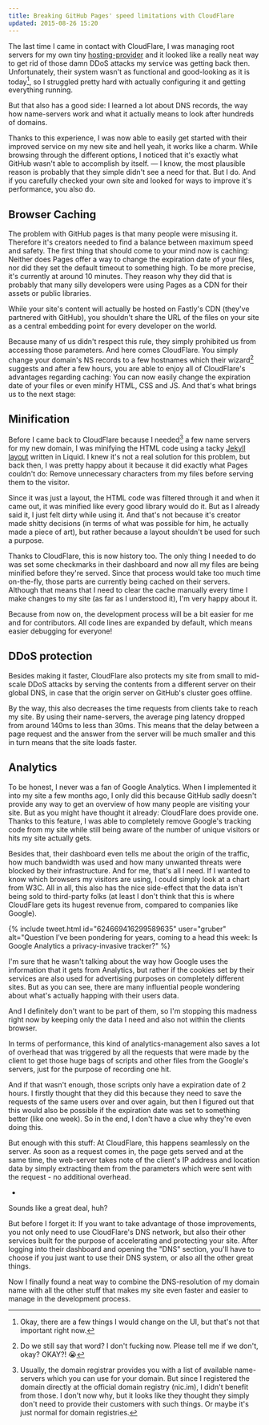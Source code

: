 ```yaml
---
title: Breaking GitHub Pages' speed limitations with CloudFlare
updated: 2015-08-26 15:20
---
```


The last time I came in contact with CloudFlare, I was managing root servers for my own tiny [hosting-provider][1] and it looked like a really neat way to get rid of those damn DDoS attacks my service was getting back then. Unfortunately, their system wasn't as functional and good-looking as it is today[^1], so I struggled pretty hard with actually configuring it and getting everything running.

But that also has a good side: I learned a lot about DNS records, the way how name-servers work and what it actually means to look after hundreds of domains.

Thanks to this experience, I was now able to easily get started with their improved service on my new site and hell yeah, it works like a charm. While browsing through the different options, I noticed that it's exactly what GitHub wasn't able to accomplish by itself. — I know, the most plausible reason is probably that they simple didn't see a need for that. But I do. And if you carefully checked your own site and looked for ways to improve it's performance, you also do.

## Browser Caching

The problem with GitHub pages is that many people were misusing it. Therefore it's creators needed to find a balance between maximum speed and safety. The first thing that should come to your mind now is caching: Neither does Pages offer a way to change the expiration date of your files, nor did they set the default timeout to something high. To be more precise, it's currently at around 10 minutes. They reason why they did that is probably that many silly developers were using Pages as a CDN for their assets or public libraries.

While your site's content will actually be hosted on Fastly's CDN (they've partnered with GitHub), you shouldn't share the URL of the files on your site as a central embedding point for every developer on the world.

Because many of us didn't respect this rule, they simply prohibited us from accessing those parameters. And here comes CloudFlare. You simply change your domain's NS records to a few hostnames which their wizard[^2] suggests and after a few hours, you are able to enjoy all of CloudFlare's advantages regarding caching: You can now easily change the expiration date of your files or even minify HTML, CSS and JS. And that's what brings us to the next stage:

## Minification

Before I came back to CloudFlare because I needed[^3] a few name servers for my new domain, I was minifying the HTML code using a tacky [Jekyll layout][2] written in Liquid. I knew it's not a real solution for this problem, but back then, I was pretty happy about it because it did exactly what Pages couldn't do: Remove unnecessary characters from my files before serving them to the visitor.

Since it was just a layout, the HTML code was filtered through it and when it came out, it was minified like every good library would do it. But as I already said it, I just felt dirty while using it. And that's not because it's creator made shitty decisions (in terms of what was possible for him, he actually made a piece of art), but rather because a layout shouldn't be used for such a purpose.

Thanks to CloudFlare, this is now history too. The only thing I needed to do was set some checkmarks in their dashboard and now all my files are being minified before they're served. Since that process would take too much time on-the-fly, those parts are currently being cached on their servers. Although that means that I need to clear the cache manually every time I make changes to my site (as far as I understood it), I'm very happy about it.

Because from now on, the development process will be a bit easier for me and for contributors. All code lines are expanded by default, which means easier debugging for everyone!

## DDoS protection

Besides making it faster, CloudFlare also protects my site from small to mid-scale DDoS attacks by serving the contents from a different server on their global DNS, in case that the origin server on GitHub's cluster goes offline.

By the way, this also decreases the time requests from clients take to reach my site. By using their name-servers, the average ping latency dropped from around 140ms to less than 30ms. This means that the delay between a page request and the answer from the server will be much smaller and this in turn means that the site loads faster.

## Analytics

To be honest, I never was a fan of Google Analytics. When I implemented it into my site a few months ago, I only did this because GitHub sadly doesn't provide any way to get an overview of how many people are visiting your site. But as you might have thought it already: CloudFlare does provide one. Thanks to this feature, I was able to completely remove Google's tracking code from my site while still being aware of the number of unique visitors or hits my site actually gets.

Besides that, their dashboard even tells me about the origin of the traffic, how much bandwidth was used and how many unwanted threats were blocked by their infrastructure. And for me, that's all I need. If I wanted to know which browsers my visitors are using, I could simply look at a chart from W3C. All in all, this also has the nice side-effect that the data isn't being sold to third-party folks (at least I don't think that this is where CloudFlare gets its hugest revenue from, compared to companies like Google).

{% include tweet.html id="624669416299589635" user="gruber" alt="Question I’ve been pondering for years, coming to a head this week: Is Google Analytics a privacy-invasive tracker?" %}

I'm sure that he wasn't talking about the way how Google uses the information that it gets from Analytics, but rather if the cookies set by their services are also used for advertising purposes on completely different sites. But as you can see, there are many influential people wondering about what's actually happing with their users data.

And I definitely don't want to be part of them, so I'm stopping this madness right now by keeping only the data I need and also not within the clients browser.

In terms of performance, this kind of analytics-management also saves a lot of overhead that was triggered by all the requests that were made by the client to get those huge bags of scripts and other files from the Google's servers, just for the purpose of recording one hit.

And if that wasn't enough, those scripts only have a expiration date of 2 hours. I firstly thought that they did this because they need to save the requests of the same users over and over again, but then I figured out that this would also be possible if the expiration date was set to something better (like one week). So in the end, I don't have a clue why they're even doing this.

But enough with this stuff: At CloudFlare, this happens seamlessly on the server. As soon as a request comes in, the page gets served and at the same time, the web-server takes note of the client's IP address and location data by simply extracting them from the parameters which were sent with the request - no additional overhead.

-

Sounds like a great deal, huh?

But before I forget it: If you want to take advantage of those improvements, you not only need to use CloudFlare's DNS network, but also their other services built for the purpose of accelerating and protecting your site. After logging into their dashboard and opening the "DNS" section, you'll have to choose if you just want to use their DNS system, or also all the other great things.

Now I finally found a neat way to combine the DNS-resolution of my domain name with all the other stuff that makes my site even faster and easier to manage in the development process.

[^1]: Okay, there are a few things I would change on the UI, but that's not that important right now.

[^2]: Do we still say that word? I don't fucking now. Please tell me if we don't, okay? OKAY?! 😭

[^3]: Usually, the domain registrar provides you with a list of available name-servers which you can use for your domain. But since I registered the domain directly at the official domain registry (nic.im), I didn't benefit from those. I don't now why, but it looks like they thought they simply don't need to provide their customers with such things. Or maybe it's just normal for domain registries.

[1]: http://frewhost.net
[2]: https://github.com/penibelst/jekyll-compress-html